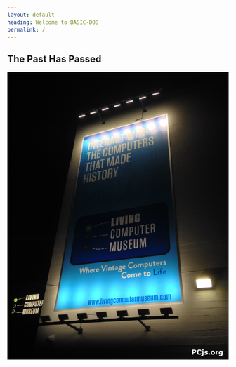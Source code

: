 ```yaml
---
layout: default
heading: Welcome to BASIC-DOS
permalink: /
---
```


## The Past Has Passed

![LCM at Night](/assets/images/LCM_at_Night.jpg)
